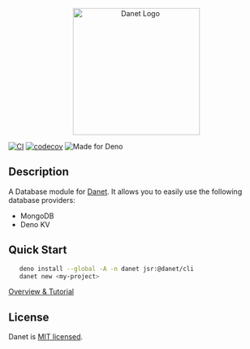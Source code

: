 <p align="center">
   <img src="https://user-images.githubusercontent.com/38007824/205580360-fa032554-5e9e-4266-8ec9-c78ca9a233bc.svg" width="250" alt="Danet Logo" />
</p>

[![CI](https://github.com/Sorikairox/Danet/actions/workflows/run-tests.yml/badge.svg)](https://github.com/Sorikairox/Danet/actions/workflows/run-tests.yml)
[![codecov](https://codecov.io/gh/Savory/Danet/branch/main/graph/badge.svg?token=R6WXVC669Z)](https://codecov.io/gh/Savory/Danet)
![Made for Deno](https://img.shields.io/badge/made%20for-Deno-6B82F6?style=flat-square)

## Description

A Database module for
[Danet](https://github.com/Savory/Danet). It allows you to easily use the following database providers: 

- MongoDB
- Deno KV

## Quick Start
```bash
   deno install --global -A -n danet jsr:@danet/cli
   danet new <my-project>
```

[Overview & Tutorial](https://docs.danet.land/)

## License

Danet is [MIT licensed](LICENSE).
